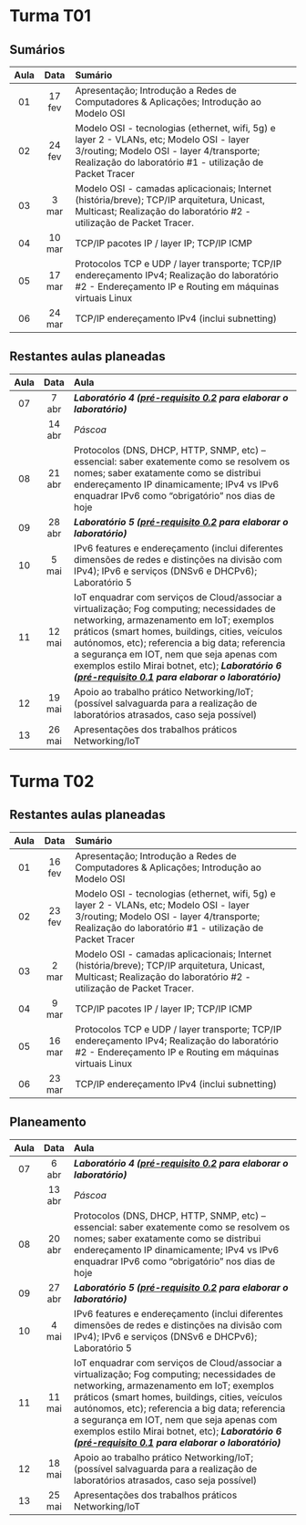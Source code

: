 
# Turma T01

## Sumários
| Aula | Data | Sumário |
| :-----------: | :-----------: | :---------- |
| 01 | 17 fev | Apresentação; Introdução a Redes de Computadores & Aplicações; Introdução ao Modelo OSI  |
| 02 | 24 fev | Modelo OSI - tecnologias (ethernet, wifi, 5g)  e layer 2 - VLANs, etc;	Modelo OSI - layer 3/routing; Modelo OSI - layer 4/transporte; Realização do laboratório #1 - utilização de Packet Tracer |
| 03 | 3 mar | Modelo OSI - camadas aplicacionais; Internet (história/breve); TCP/IP arquitetura, Unicast, Multicast; Realização do laboratório #2 - utilização de Packet Tracer.|
| 04 | 10 mar | TCP/IP pacotes IP / layer IP; TCP/IP ICMP |
| 05 | 17 mar | Protocolos TCP e UDP / layer transporte; TCP/IP endereçamento IPv4;  Realização do laboratório #2 - Endereçamento IP e Routing em máquinas virtuais Linux |
| 06 | 24 mar | TCP/IP endereçamento IPv4 (inclui subnetting)|

## Restantes aulas planeadas
| Aula | Data | Aula |
| :-----------: | :-----------: | :---------- |
| 07 | 7 abr | ***Laboratório 4 ([pré-requisito 0.2](https://github.com/pmrosa-classes/ComputerNetworksEI/blob/main/AulasLabsPraticos/AulasLabsPraticos.md#02-instalação-de-máquinas-virtuais-em-equipamentos-dos-alunos-labs-24-e-5) para elaborar o laboratório)*** |
|   | 14 abr | *Páscoa*|
| 08 | 21 abr | Protocolos (DNS, DHCP, HTTP, SNMP, etc) – essencial: saber exatemente como se resolvem os nomes; saber exatamente como se distribui endereçamento IP dinamicamente; IPv4 vs IPv6 enquadrar IPv6 como “obrigatório” nos dias de hoje|
| 09 | 28 abr | ***Laboratório 5 ([pré-requisito 0.2](https://github.com/pmrosa-classes/ComputerNetworksEI/blob/main/AulasLabsPraticos/AulasLabsPraticos.md#02-instalação-de-máquinas-virtuais-em-equipamentos-dos-alunos-labs-24-e-5) para elaborar o laboratório)***|
| 10 | 5 mai | IPv6 features e endereçamento (inclui diferentes dimensões de redes e distinções na divisão com IPv4); IPv6 e serviços (DNSv6 e DHCPv6); Laboratório 5|
| 11 | 12 mai | IoT enquadrar com serviços de Cloud/associar a virtualização; Fog computing; necessidades de networking, armazenamento em IoT; exemplos práticos (smart homes, buildings, cities, veículos autónomos, etc); referencia a big data; referencia a segurança em IOT, nem que seja apenas com exemplos estilo Mirai botnet, etc); ***Laboratório 6 ([pré-requisito 0.1](https://github.com/pmrosa-classes/ComputerNetworksEI/blob/main/AulasLabsPraticos/AulasLabsPraticos.md#01-instalação-do-cisco-packet-tracer-labs-13-e-6) para elaborar o laboratório)***|
| 12 | 19 mai | Apoio ao trabalho prático Networking/IoT; (possível salvaguarda para a realização de laboratórios atrasados, caso seja possível)|
| 13 | 26 mai | Apresentações dos trabalhos práticos Networking/IoT|

# Turma T02

## Restantes aulas planeadas
| Aula | Data | Sumário |
| :-----------: | :-----------: | :---------- |
| 01 | 16 fev | Apresentação; Introdução a Redes de Computadores & Aplicações; Introdução ao Modelo OSI  |
| 02 | 23 fev | Modelo OSI - tecnologias (ethernet, wifi, 5g)  e layer 2 - VLANs, etc;	Modelo OSI - layer 3/routing; Modelo OSI - layer 4/transporte; Realização do laboratório #1 - utilização de Packet Tracer |
| 03 | 2 mar | Modelo OSI - camadas aplicacionais; Internet (história/breve); TCP/IP arquitetura, Unicast, Multicast; Realização do laboratório #2 - utilização de Packet Tracer.|
| 04 | 9 mar | TCP/IP pacotes IP / layer IP; TCP/IP ICMP |
| 05 | 16 mar | Protocolos TCP e UDP / layer transporte; TCP/IP endereçamento IPv4;  Realização do laboratório #2 - Endereçamento IP e Routing em máquinas virtuais Linux |
| 06 | 23 mar | TCP/IP endereçamento IPv4 (inclui subnetting)|

## Planeamento
| Aula | Data | Aula |
| :-----------: | :-----------: | :---------- |
| 07 | 6 abr | ***Laboratório 4 ([pré-requisito 0.2](https://github.com/pmrosa-classes/ComputerNetworksEI/blob/main/AulasLabsPraticos/AulasLabsPraticos.md#02-instalação-de-máquinas-virtuais-em-equipamentos-dos-alunos-labs-24-e-5) para elaborar o laboratório)*** |
|   | 13 abr | *Páscoa*|
| 08 | 20 abr | Protocolos (DNS, DHCP, HTTP, SNMP, etc) – essencial: saber exatemente como se resolvem os nomes; saber exatamente como se distribui endereçamento IP dinamicamente; IPv4 vs IPv6 enquadrar IPv6 como “obrigatório” nos dias de hoje|
| 09 | 27 abr | ***Laboratório 5 ([pré-requisito 0.2](https://github.com/pmrosa-classes/ComputerNetworksEI/blob/main/AulasLabsPraticos/AulasLabsPraticos.md#02-instalação-de-máquinas-virtuais-em-equipamentos-dos-alunos-labs-24-e-5) para elaborar o laboratório)***|
| 10 | 4 mai | IPv6 features e endereçamento (inclui diferentes dimensões de redes e distinções na divisão com IPv4); IPv6 e serviços (DNSv6 e DHCPv6); Laboratório 5|
| 11 | 11 mai | IoT enquadrar com serviços de Cloud/associar a virtualização; Fog computing; necessidades de networking, armazenamento em IoT; exemplos práticos (smart homes, buildings, cities, veículos autónomos, etc); referencia a big data; referencia a segurança em IOT, nem que seja apenas com exemplos estilo Mirai botnet, etc); ***Laboratório 6 ([pré-requisito 0.1](https://github.com/pmrosa-classes/ComputerNetworksEI/blob/main/AulasLabsPraticos/AulasLabsPraticos.md#01-instalação-do-cisco-packet-tracer-labs-13-e-6) para elaborar o laboratório)***|
| 12 | 18 mai | Apoio ao trabalho prático Networking/IoT; (possível salvaguarda para a realização de laboratórios atrasados, caso seja possível)|
| 13 | 25 mai | Apresentações dos trabalhos práticos Networking/IoT|
